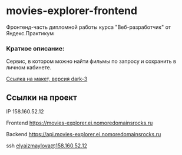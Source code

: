 # movies-explorer-frontend
 Фронтенд-часть дипломной работы курса "Веб-разработчик" от Яндекс.Практикум

 ### Краткое описание:

Сервис, в котором можно найти фильмы по запросу и сохранить в личном кабинете. 

[Ссылка на макет, версия dark-3](https://www.figma.com/file/6FMWkB94wE7KTkcCgUXtnC/%D0%94%D0%B8%D0%BF%D0%BB%D0%BE%D0%BC%D0%BD%D1%8B%D0%B9-%D0%BF%D1%80%D0%BE%D0%B5%D0%BA%D1%82?type=design&node-id=1-8436&mode=design&t=oaKqKqLGo7G31HyT-0)

## Ссылки на проект

IP 158.160.52.12

Frontend https://movies-explorer.ei.nomoredomainsrocks.ru

Backend https://api.movies-explorer.ei.nomoredomainsrocks.ru

ssh elyaizmaylova@158.160.52.12